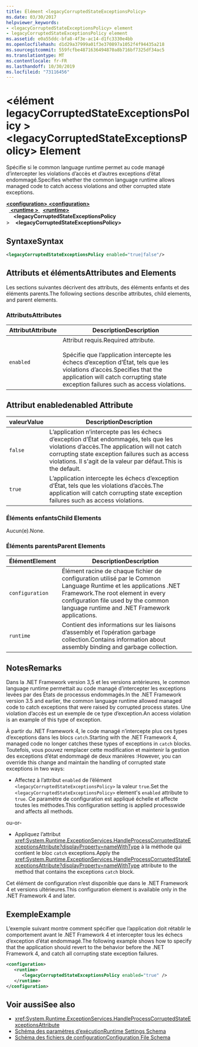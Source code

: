 ```yaml
---
title: Élément <legacyCorruptedStateExceptionsPolicy>
ms.date: 03/30/2017
helpviewer_keywords:
- <legacyCorruptedStateExceptionsPolicy> element
- legacyCorruptedStateExceptionsPolicy element
ms.assetid: e0a55ddc-bfa8-4f3e-ac14-d1fc3330e4bb
ms.openlocfilehash: d1d29a37999a01f3e370897a1052f4f94435a218
ms.sourcegitcommit: 559fcfbe4871636494870a8b716bf7325df34ac5
ms.translationtype: MT
ms.contentlocale: fr-FR
ms.lasthandoff: 10/30/2019
ms.locfileid: "73116456"
---
```

# <a name="legacycorruptedstateexceptionspolicy-element"></a><span data-ttu-id="bba68-102">\<élément legacyCorruptedStateExceptionsPolicy ></span><span class="sxs-lookup"><span data-stu-id="bba68-102">\<legacyCorruptedStateExceptionsPolicy> Element</span></span>
<span data-ttu-id="bba68-103">Spécifie si le common language runtime permet au code managé d’intercepter les violations d’accès et d’autres exceptions d’état endommagé.</span><span class="sxs-lookup"><span data-stu-id="bba68-103">Specifies whether the common language runtime allows managed code to catch access violations and other corrupted state exceptions.</span></span>  
  
<span data-ttu-id="bba68-104">[ **\<configuration>** ](../configuration-element.md)</span><span class="sxs-lookup"><span data-stu-id="bba68-104">[**\<configuration>**](../configuration-element.md)</span></span>\
<span data-ttu-id="bba68-105">&nbsp;&nbsp;[ **\<runtime >** ](runtime-element.md)</span><span class="sxs-lookup"><span data-stu-id="bba68-105">&nbsp;&nbsp;[**\<runtime>**](runtime-element.md)</span></span>\
<span data-ttu-id="bba68-106">&nbsp;&nbsp;&nbsp;&nbsp; **\<legacyCorruptedStateExceptionsPolicy** ></span><span class="sxs-lookup"><span data-stu-id="bba68-106">&nbsp;&nbsp;&nbsp;&nbsp;**\<legacyCorruptedStateExceptionsPolicy>**</span></span>  
  
## <a name="syntax"></a><span data-ttu-id="bba68-107">Syntaxe</span><span class="sxs-lookup"><span data-stu-id="bba68-107">Syntax</span></span>  
  
```xml  
<legacyCorruptedStateExceptionsPolicy enabled="true|false"/>  
```  
  
## <a name="attributes-and-elements"></a><span data-ttu-id="bba68-108">Attributs et éléments</span><span class="sxs-lookup"><span data-stu-id="bba68-108">Attributes and Elements</span></span>  
 <span data-ttu-id="bba68-109">Les sections suivantes décrivent des attributs, des éléments enfants et des éléments parents.</span><span class="sxs-lookup"><span data-stu-id="bba68-109">The following sections describe attributes, child elements, and parent elements.</span></span>  
  
### <a name="attributes"></a><span data-ttu-id="bba68-110">Attributs</span><span class="sxs-lookup"><span data-stu-id="bba68-110">Attributes</span></span>  
  
|<span data-ttu-id="bba68-111">Attribut</span><span class="sxs-lookup"><span data-stu-id="bba68-111">Attribute</span></span>|<span data-ttu-id="bba68-112">Description</span><span class="sxs-lookup"><span data-stu-id="bba68-112">Description</span></span>|  
|---------------|-----------------|  
|`enabled`|<span data-ttu-id="bba68-113">Attribut requis.</span><span class="sxs-lookup"><span data-stu-id="bba68-113">Required attribute.</span></span><br /><br /> <span data-ttu-id="bba68-114">Spécifie que l’application intercepte les échecs d’exception d’État, tels que les violations d’accès.</span><span class="sxs-lookup"><span data-stu-id="bba68-114">Specifies that the application will catch corrupting state exception failures such as access violations.</span></span>|  
  
## <a name="enabled-attribute"></a><span data-ttu-id="bba68-115">Attribut enabled</span><span class="sxs-lookup"><span data-stu-id="bba68-115">enabled Attribute</span></span>  
  
|<span data-ttu-id="bba68-116">valeur</span><span class="sxs-lookup"><span data-stu-id="bba68-116">Value</span></span>|<span data-ttu-id="bba68-117">Description</span><span class="sxs-lookup"><span data-stu-id="bba68-117">Description</span></span>|  
|-----------|-----------------|  
|`false`|<span data-ttu-id="bba68-118">L’application n’intercepte pas les échecs d’exception d’État endommagés, tels que les violations d’accès.</span><span class="sxs-lookup"><span data-stu-id="bba68-118">The application will not catch corrupting state exception failures such as access violations.</span></span> <span data-ttu-id="bba68-119">Il s'agit de la valeur par défaut.</span><span class="sxs-lookup"><span data-stu-id="bba68-119">This is the default.</span></span>|  
|`true`|<span data-ttu-id="bba68-120">L’application intercepte les échecs d’exception d’État, tels que les violations d’accès.</span><span class="sxs-lookup"><span data-stu-id="bba68-120">The application will catch corrupting state exception failures such as access violations.</span></span>|  
  
### <a name="child-elements"></a><span data-ttu-id="bba68-121">Éléments enfants</span><span class="sxs-lookup"><span data-stu-id="bba68-121">Child Elements</span></span>  
 <span data-ttu-id="bba68-122">Aucun(e).</span><span class="sxs-lookup"><span data-stu-id="bba68-122">None.</span></span>  
  
### <a name="parent-elements"></a><span data-ttu-id="bba68-123">Éléments parents</span><span class="sxs-lookup"><span data-stu-id="bba68-123">Parent Elements</span></span>  
  
|<span data-ttu-id="bba68-124">Élément</span><span class="sxs-lookup"><span data-stu-id="bba68-124">Element</span></span>|<span data-ttu-id="bba68-125">Description</span><span class="sxs-lookup"><span data-stu-id="bba68-125">Description</span></span>|  
|-------------|-----------------|  
|`configuration`|<span data-ttu-id="bba68-126">Élément racine de chaque fichier de configuration utilisé par le Common Language Runtime et les applications .NET Framework.</span><span class="sxs-lookup"><span data-stu-id="bba68-126">The root element in every configuration file used by the common language runtime and .NET Framework applications.</span></span>|  
|`runtime`|<span data-ttu-id="bba68-127">Contient des informations sur les liaisons d’assembly et l’opération garbage collection.</span><span class="sxs-lookup"><span data-stu-id="bba68-127">Contains information about assembly binding and garbage collection.</span></span>|  
  
## <a name="remarks"></a><span data-ttu-id="bba68-128">Notes</span><span class="sxs-lookup"><span data-stu-id="bba68-128">Remarks</span></span>  
 <span data-ttu-id="bba68-129">Dans la .NET Framework version 3,5 et les versions antérieures, le common language runtime permettait au code managé d’intercepter les exceptions levées par des États de processus endommagés.</span><span class="sxs-lookup"><span data-stu-id="bba68-129">In the .NET Framework version 3.5 and earlier, the common language runtime allowed managed code to catch exceptions that were raised by corrupted process states.</span></span> <span data-ttu-id="bba68-130">Une violation d’accès est un exemple de ce type d’exception.</span><span class="sxs-lookup"><span data-stu-id="bba68-130">An access violation is an example of this type of exception.</span></span>  
  
 <span data-ttu-id="bba68-131">À partir du .NET Framework 4, le code managé n’intercepte plus ces types d’exceptions dans les blocs `catch`.</span><span class="sxs-lookup"><span data-stu-id="bba68-131">Starting with the .NET Framework 4, managed code no longer catches these types of exceptions in `catch` blocks.</span></span> <span data-ttu-id="bba68-132">Toutefois, vous pouvez remplacer cette modification et maintenir la gestion des exceptions d’état endommagé de deux manières :</span><span class="sxs-lookup"><span data-stu-id="bba68-132">However, you can override this change and maintain the handling of corrupted state exceptions in two ways:</span></span>  
  
- <span data-ttu-id="bba68-133">Affectez à l’attribut `enabled` de l’élément `<legacyCorruptedStateExceptionsPolicy>` la valeur `true`.</span><span class="sxs-lookup"><span data-stu-id="bba68-133">Set the `<legacyCorruptedStateExceptionsPolicy>` element's `enabled` attribute to `true`.</span></span> <span data-ttu-id="bba68-134">Ce paramètre de configuration est appliqué échelle et affecte toutes les méthodes.</span><span class="sxs-lookup"><span data-stu-id="bba68-134">This configuration setting is applied processwide and affects all methods.</span></span>  
  
 <span data-ttu-id="bba68-135">ou</span><span class="sxs-lookup"><span data-stu-id="bba68-135">-or-</span></span>  
  
- <span data-ttu-id="bba68-136">Appliquez l’attribut <xref:System.Runtime.ExceptionServices.HandleProcessCorruptedStateExceptionsAttribute?displayProperty=nameWithType> à la méthode qui contient le bloc `catch` exceptions.</span><span class="sxs-lookup"><span data-stu-id="bba68-136">Apply the <xref:System.Runtime.ExceptionServices.HandleProcessCorruptedStateExceptionsAttribute?displayProperty=nameWithType> attribute to the method that contains the exceptions `catch` block.</span></span>  
  
 <span data-ttu-id="bba68-137">Cet élément de configuration n’est disponible que dans le .NET Framework 4 et versions ultérieures.</span><span class="sxs-lookup"><span data-stu-id="bba68-137">This configuration element is available only in the .NET Framework 4 and later.</span></span>  
  
## <a name="example"></a><span data-ttu-id="bba68-138">Exemple</span><span class="sxs-lookup"><span data-stu-id="bba68-138">Example</span></span>  
 <span data-ttu-id="bba68-139">L’exemple suivant montre comment spécifier que l’application doit rétablir le comportement avant le .NET Framework 4 et intercepter tous les échecs d’exception d’état endommagé.</span><span class="sxs-lookup"><span data-stu-id="bba68-139">The following example shows how to specify that the application should revert to the behavior before the .NET Framework 4, and catch all corrupting state exception failures.</span></span>  
  
```xml  
<configuration>  
   <runtime>  
      <legacyCorruptedStateExceptionsPolicy enabled="true" />  
   </runtime>  
</configuration>  
```  
  
## <a name="see-also"></a><span data-ttu-id="bba68-140">Voir aussi</span><span class="sxs-lookup"><span data-stu-id="bba68-140">See also</span></span>

- <xref:System.Runtime.ExceptionServices.HandleProcessCorruptedStateExceptionsAttribute>
- [<span data-ttu-id="bba68-141">Schéma des paramètres d’exécution</span><span class="sxs-lookup"><span data-stu-id="bba68-141">Runtime Settings Schema</span></span>](index.md)
- [<span data-ttu-id="bba68-142">Schéma des fichiers de configuration</span><span class="sxs-lookup"><span data-stu-id="bba68-142">Configuration File Schema</span></span>](../index.md)
